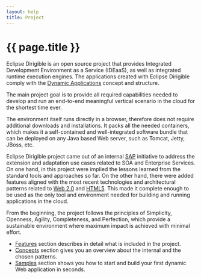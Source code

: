 ```yaml
---
layout: help
title: Project
---
```


{{ page.title }}
===

Eclipse Dirigible is an open source project that provides Integrated Development Environment as a Service (IDEaaS), as well as integrated runtime execution engines. The applications created with Eclipse Dirigible comply with the [Dynamic Applications](concepts_dynamic_applications.html) concept and structure.

The main project goal is to provide all required capabilities needed to develop and run an end-to-end meaningful vertical scenario in the cloud for the shortest time ever. 

The environment itself runs directly in a browser, therefore does not require additional downloads and installations. It packs all the needed containers, which makes it a self-contained and well-integrated software bundle that can be deployed on any Java based Web server, such as Tomcat, Jetty, JBoss, etc.

Eclipse Dirigible project came out of an internal [SAP](http://www.sap.com) initiative to address the extension and adaptation use cases related to SOA and Enterprise Services. On one hand, in this project were implied the lessons learned from the standard tools and approaches so far. On the other hand, there were added features aligned with the most recent technologies and architectural patterns related to [Web 2.0](http://en.wikipedia.org/wiki/Web_2.0) and [HTML5](http://en.wikipedia.org/wiki/HTML5). This made it complete enough to be used as the only tool and environment needed for building and running applications in the cloud.


From the beginning, the project follows the principles of Simplicity, Openness, Agility, Completeness, and Perfection, which provide a sustainable environment where maximum impact is achieved with minimal effort.

* [Features](features.html) section describes in detail what is included in the project. 
* [Concepts](concepts.html) section gives you an overview about the internal and the chosen patterns. 
* [Samples](../samples/index.html) section shows you how to start and build your first dynamic Web application in seconds.


